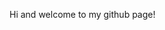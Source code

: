 Hi and welcome to my github page!
<!--
[![trophy](https://github-profile-trophy.vercel.app/?username=codeling)](https://github.com/ryo-ma/github-profile-trophy)
-->
